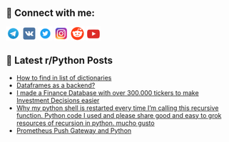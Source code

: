## 🔎 Connect with me:
[<img src="https://github.com/bullbesh/bullbesh/blob/main/images/Telegram.png" width="32" height="32" />](https://t.me/bullbesh)
[<img src="https://github.com/bullbesh/bullbesh/blob/main/images/VK.png" width="32" height="32" />](https://vk.com/bullbesh)
[<img src="https://github.com/bullbesh/bullbesh/blob/main/images/Twitter.png" width="32" height="32" />](https://twitter.com/bullbesh1)
[<img src="https://github.com/bullbesh/bullbesh/blob/main/images/Instagram.png" width="32" height="32" />](https://www.instagram.com/bullbesh)
[<img src="https://github.com/bullbesh/bullbesh/blob/main/images/Reddit.png" width="32" height="32" />](https://www.reddit.com/user/bullbesh)
[<img src="https://github.com/bullbesh/bullbesh/blob/main/images/YouTube.png" width="32" height="32" />](https://www.youtube.com/channel/UCtfjRs6uzgq5mfm8S06WTcg)

## 📕 Latest r/Python Posts
<!-- BLOG-POST-LIST:START -->
- [How to find in list of dictionaries](https://www.reddit.com/r/Python/comments/11lzebp/how_to_find_in_list_of_dictionaries/)
- [Dataframes as a backend?](https://www.reddit.com/r/Python/comments/11lzcrc/dataframes_as_a_backend/)
- [I made a Finance Database with over 300.000 tickers to make Investment Decisions easier](https://www.reddit.com/r/Python/comments/11lyyzb/i_made_a_finance_database_with_over_300000/)
- [Why my python shell is restarted every time I’m calling this recursive function. Python code I used and please share good and easy to grok resources of recursion in python. mucho gusto](https://www.reddit.com/r/Python/comments/11lynge/why_my_python_shell_is_restarted_every_time_im/)
- [Prometheus Push Gateway and Python](https://www.reddit.com/r/Python/comments/11ly4d3/prometheus_push_gateway_and_python/)
<!-- BLOG-POST-LIST:END -->
